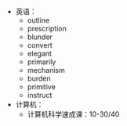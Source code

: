 - 英语：
	- outline
	- prescription
	- blunder
	- convert
	- elegant
	- primarily
	- mechanism
	- burden
	- primitive
	- instruct
- 计算机：
	- 计算机科学速成课：10-30/40